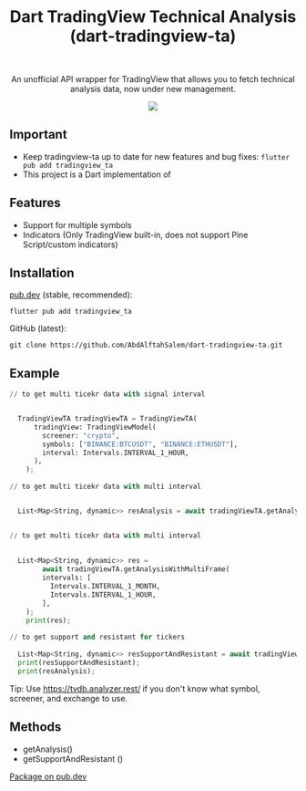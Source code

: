 <h1 align="center">Dart TradingView Technical Analysis (dart-tradingview-ta)</h1>
<br>
<div align="center">
  <p>An unofficial API wrapper for TradingView that allows you to fetch technical analysis data, now under new management.</p>
  <img src="https://raw.githubusercontent.com/analyzerrest/python-tradingview-ta/main/images/tradingview.png" />
</div>

## Important

- Keep tradingview-ta up to date for new features and bug fixes: `flutter pub add tradingview_ta`
- This project is a Dart implementation of


## Features

* Support for multiple symbols
* Indicators (Only TradingView built-in, does not support Pine Script/custom indicators)

## Installation

[pub.dev](https://pub.dev/packages/tradingview_ta/install) (stable, recommended):

```flutter pub add tradingview_ta```

GitHub (latest):

```git clone https://github.com/AbdAlftahSalem/dart-tradingview-ta.git```

## Example

```python
// to get multi ticekr data with signal interval


  TradingViewTA tradingViewTA = TradingViewTA(
      tradingView: TradingViewModel(
        screener: "crypto",
        symbols: ["BINANCE:BTCUSDT", "BINANCE:ETHUSDT"],
        interval: Intervals.INTERVAL_1_HOUR,
      ),
    );
  
// to get multi ticekr data with multi interval


  List<Map<String, dynamic>> resAnalysis = await tradingViewTA.getAnalysis();


// to get multi ticekr data with multi interval
  
  
  List<Map<String, dynamic>> res =
        await tradingViewTA.getAnalysisWithMultiFrame(
        intervals: [
          Intervals.INTERVAL_1_MONTH,
          Intervals.INTERVAL_1_HOUR,
        ],
    );
    print(res);
  
// to get support and resistant for tickers
  
  List<Map<String, dynamic>> resSupportAndResistant = await tradingViewTA.getSupportAndResistant();
  print(resSupportAndResistant);
  print(resAnalysis);
```

Tip: Use https://tvdb.analyzer.rest/ if you don't know what symbol, screener, and exchange to use.

## Methods

- getAnalysis()
- getSupportAndResistant ()

[Package on pub.dev](https://pub.dev/packages/tradingview_ta)

